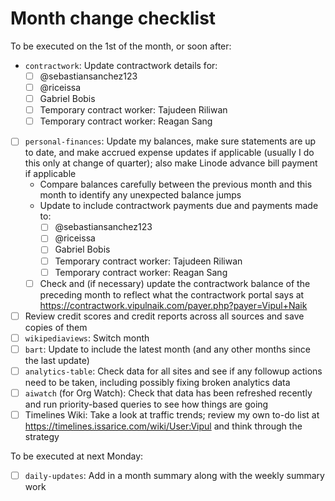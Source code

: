 # Month change checklist

To be executed on the 1st of the month, or soon after:

- `contractwork`: Update contractwork details for:
  - [ ] @sebastiansanchez123
  - [ ] @riceissa
  - [ ] Gabriel Bobis
  - [ ] Temporary contract worker: Tajudeen Riliwan
  - [ ] Temporary contract worker: Reagan Sang
- [ ] `personal-finances`: Update my balances, make sure statements are up to date, and make accrued expense updates if applicable (usually I do this only at change of quarter); also make Linode advance bill payment if applicable
  - Compare balances carefully between the previous month and this month to identify any unexpected balance jumps
  - Update to include contractwork payments due and payments made to:
    - [ ] @sebastiansanchez123
    - [ ] @riceissa
    - [ ] Gabriel Bobis
    - [ ] Temporary contract worker: Tajudeen Riliwan
    - [ ] Temporary contract worker: Reagan Sang
  - [ ] Check and (if necessary) update the contractwork balance of the preceding month to reflect what the contractwork portal says at https://contractwork.vipulnaik.com/payer.php?payer=Vipul+Naik
- [ ] Review credit scores and credit reports across all sources and save copies of them
- [ ] `wikipediaviews`: Switch month
- [ ] `bart`: Update to include the latest month (and any other months since the last update)
- [ ] `analytics-table`: Check data for all sites and see if any followup actions need to be taken, including possibly fixing broken analytics data
- [ ] `aiwatch` (for Org Watch): Check that data has been refreshed recently and run priority-based queries to see how things are going
- [ ] Timelines Wiki: Take a look at traffic trends; review my own to-do list at https://timelines.issarice.com/wiki/User:Vipul and think through the strategy

To be executed at next Monday:

- [ ] `daily-updates`: Add in a month summary along with the weekly summary work
